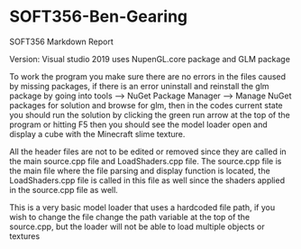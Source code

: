 # SOFT356-Ben-Gearing

SOFT356 Markdown Report

Version: Visual studio 2019
uses NupenGL.core package and GLM package

To work the program you make sure there are no errors in the files caused by missing packages, if there is an error uninstall and reinstall the glm package by going into tools --> NuGet Package Manager --> Manage NuGet packages for solution and browse for glm, then in the codes current state you should run the solution by clicking the green run arrow at the top of the program or hitting F5 then you should see the model loader open and display a cube with the Minecraft slime texture.

All the header files are not to be edited or removed since they are called in the main source.cpp file and LoadShaders.cpp file. The source.cpp file is the main file where the file parsing and display function is located, the LoadShaders.cpp file is called in this file as well since the shaders applied in the source.cpp file as well.

This is a very basic model loader that uses a hardcoded file path, if you wish to change the file change the path variable at the top of the source.cpp, but the loader will not be able to load multiple objects or textures
